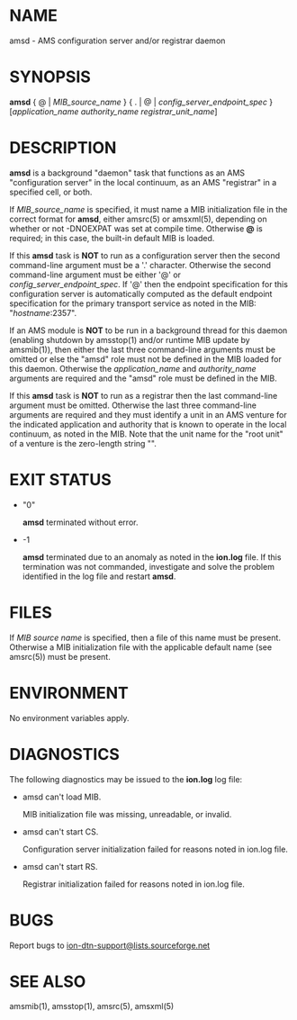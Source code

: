# NAME

amsd - AMS configuration server and/or registrar daemon

# SYNOPSIS

**amsd** { @ | _MIB\_source\_name_ } { . | @ | _config\_server\_endpoint\_spec_ } \[_application\_name_ _authority\_name_ _registrar\_unit\_name_\]

# DESCRIPTION

**amsd** is a background "daemon" task that functions as an AMS "configuration
server" in the local continuum, as an AMS "registrar" in a specified cell,
or both.

If _MIB\_source\_name_ is specified, it must name a MIB initialization file
in the correct format for **amsd**, either amsrc(5) or amsxml(5), depending on
whether or not -DNOEXPAT was set at compile time.  Otherwise **@** is required;
in this case, the built-in default MIB is loaded.

If this **amsd** task is **NOT** to run as a configuration server then the
second command-line argument must be a '.' character.  Otherwise the second
command-line argument must be either '@' or _config\_server\_endpoint\_spec_.
If '@' then the endpoint specification for this configuration server is
automatically computed as the default endpoint specification for the primary
transport service as noted in the MIB: "_hostname_:2357".

If an AMS module is **NOT** to be run in a background thread for this daemon
(enabling shutdown by amsstop(1) and/or runtime MIB update by amsmib(1)), 
then either the last three command-line arguments must be omitted or else the
"amsd" role must not be defined in the MIB loaded for this daemon.  Otherwise
the _application\_name_ and _authority\_name_ arguments are required and
the "amsd" role must be defined in the MIB.

If this **amsd** task is **NOT** to run as a registrar then the last
command-line argument must be omitted.  Otherwise the last three command-line
arguments are required and they must identify a unit in an AMS venture for
the indicated application and authority that is known to operate in the local
continuum, as noted in the MIB.  Note that the unit name for the "root unit"
of a venture is the zero-length string "".

# EXIT STATUS

- "0"

    **amsd** terminated without error.

- -1

    **amsd** terminated due to an anomaly as noted in the **ion.log** file.  If this
    termination was not commanded, investigate and solve the problem identified
    in the log file and restart **amsd**.

# FILES

If _MIB source name_ is specified, then a file of this name must be present.
Otherwise a MIB initialization file with the applicable default name (see
amsrc(5)) must be present.

# ENVIRONMENT

No environment variables apply.

# DIAGNOSTICS

The following diagnostics may be issued to the **ion.log** log file:

- amsd can't load MIB.

    MIB initialization file was missing, unreadable, or invalid.

- amsd can't start CS.

    Configuration server initialization failed for reasons noted in ion.log file.

- amsd can't start RS.

    Registrar initialization failed for reasons noted in ion.log file.

# BUGS

Report bugs to <ion-dtn-support@lists.sourceforge.net>

# SEE ALSO

amsmib(1), amsstop(1), amsrc(5), amsxml(5)

